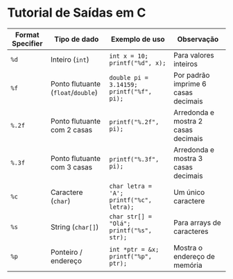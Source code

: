 # Tutorial de Saídas em C

| Format Specifier | Tipo de dado                       | Exemplo de uso                           | Observação                          |
| ---------------- | ---------------------------------- | ---------------------------------------- | ----------------------------------- |
| `%d`             | Inteiro (`int`)                    | `int x = 10; printf("%d", x);`           | Para valores inteiros               |
| `%f`             | Ponto flutuante (`float`/`double`) | `double pi = 3.14159; printf("%f", pi);` | Por padrão imprime 6 casas decimais |
| `%.2f`           | Ponto flutuante com 2 casas        | `printf("%.2f", pi);`                    | Arredonda e mostra 2 casas decimais |
| `%.3f`           | Ponto flutuante com 3 casas        | `printf("%.3f", pi);`                    | Arredonda e mostra 3 casas decimais |
| `%c`             | Caractere (`char`)                 | `char letra = 'A'; printf("%c", letra);` | Um único caractere                  |
| `%s`             | String (`char[]`)                  | `char str[] = "Olá"; printf("%s", str);` | Para arrays de caracteres           |
| `%p`             | Ponteiro / endereço                | `int *ptr = &x; printf("%p", ptr);`      | Mostra o endereço de memória        |
